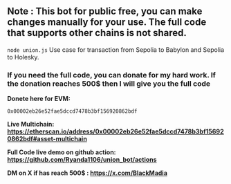 ## Note : This bot for public free, you can make changes manually for your use. The full code that supports other chains is not shared.

```node union.js```
Use case for transaction from Sepolia to Babylon and Sepolia to Holesky.

### If you need the full code, you can donate for my hard work. If the donation reaches 500$ then I will give you the full code

**Donete here for EVM:**

```0x00002eb26e52fae5dccd7478b3bf156920862bdf```

**Live Multichain: https://etherscan.io/address/0x00002eb26e52fae5dccd7478b3bf156920862bdf#asset-multichain**

**Full Code live demo on github action: https://github.com/Ryanda1106/union_bot/actions**

**DM on X if has reach 500$ : https://x.com/BlackMadia**
